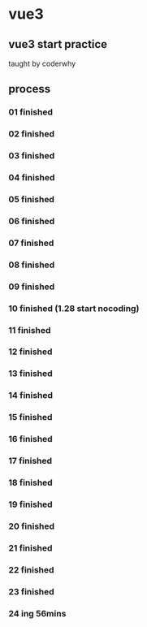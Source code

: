 # vue3
## vue3 start practice
taught by coderwhy

## process
### 01 finished
### 02 finished
### 03 finished
### 04 finished
### 05 finished
### 06 finished
### 07 finished
### 08 finished
### 09 finished
### 10 finished (1.28 start nocoding)
### 11 finished
### 12 finished
### 13 finished
### 14 finished
### 15 finished
### 16 finished
### 17 finished 
### 18 finished
### 19 finished
### 20 finished 
### 21 finished
### 22 finished
### 23 finished
### 24 ing 56mins



